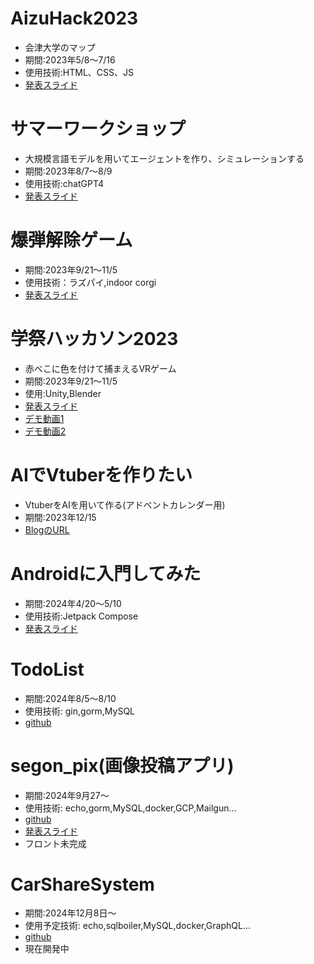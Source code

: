 # AizuHack2023
- 会津大学のマップ
- 期間:2023年5/8～7/16
- 使用技術:HTML、CSS、JS
- [発表スライド](https://docs.google.com/presentation/d/1bNdvSHjQJgkc3sBTr5cJnLq0E8cXCkGoAFBnnhr3UHI/edit#slide=id.p)

# サマーワークショップ
- 大規模言語モデルを用いてエージェントを作り、シミュレーションする
- 期間:2023年8/7～8/9
- 使用技術:chatGPT4
- [発表スライド](https://docs.google.com/presentation/d/1alyUAb6tUoM08EhsggOKDYZrV9TXqdYqYkxPsib9XRM/edit#slide=id.p)

# 爆弾解除ゲーム
- 期間:2023年9/21～11/5
- 使用技術：ラズパイ,indoor corgi
- [発表スライド](https://docs.google.com/presentation/d/1wqVJeucgyQWxvbJTZSijPzHjqHCjn7hjbSoLazQQhK4/edit#slide=id.g261f217e816_0_5)

# 学祭ハッカソン2023
- 赤べこに色を付けて捕まえるVRゲーム
- 期間:2023年9/21～11/5
- 使用:Unity,Blender
- [発表スライド](https://docs.google.com/presentation/d/1i0PI1zpz9Oe2e8QqRtotJOiy9F8v6RGSnrzWsfe93Lc/edit#slide=id.p)
- [デモ動画1](https://www.youtube.com/watch?v=d3D2mojTei0)
- [デモ動画2](https://www.youtube.com/watch?v=_9ciDB2G3sM)

# AIでVtuberを作りたい
- VtuberをAIを用いて作る(アドベントカレンダー用)
- 期間:2023年12/15
- [BlogのURL](https://onion0904.hatenablog.com/entry/2023/12/16/180802?_gl=1*1gdpj6l*_gcl_au*Nzc1MzQxNjg0LjE2OTgxMDk2MzI.%E3%80%80%E3%81%93%E3%82%8C%E3%81%A0%E3%81%91%E6%9B%B8%E3%81%84%E3%81%9F%E3%81%93%E3%81%A8%E3%81%8C%E3%81%82%E3%82%8B)

# Androidに入門してみた
- 期間:2024年4/20～5/10
- 使用技術:Jetpack Compose
- [発表スライド](https://www.canva.com/design/DAGEhBm-_Lo/QEeiRnykr7HkxeQiPZXEFA/edit?utm_content=DAGEhBm-_Lo&utm_campaign=designshare&utm_medium=link2&utm_source=sharebutton)

# TodoList
- 期間:2024年8/5～8/10
- 使用技術: gin,gorm,MySQL
- [github](https://github.com/onion0904/my-todo-app)

# segon_pix(画像投稿アプリ)
- 期間:2024年9月27～
- 使用技術: echo,gorm,MySQL,docker,GCP,Mailgun...
- [github](https://github.com/onion0904/segon_pix)
- [発表スライド](https://www.canva.com/design/DAGTpGOK5uw/5Z6bmOWyww7FIWXDiXPEbg/edit)
- フロント未完成

# CarShareSystem
- 期間:2024年12月8日～
- 使用予定技術: echo,sqlboiler,MySQL,docker,GraphQL...
- [github](https://github.com/onion0904/CarShareSystem)
- 現在開発中
